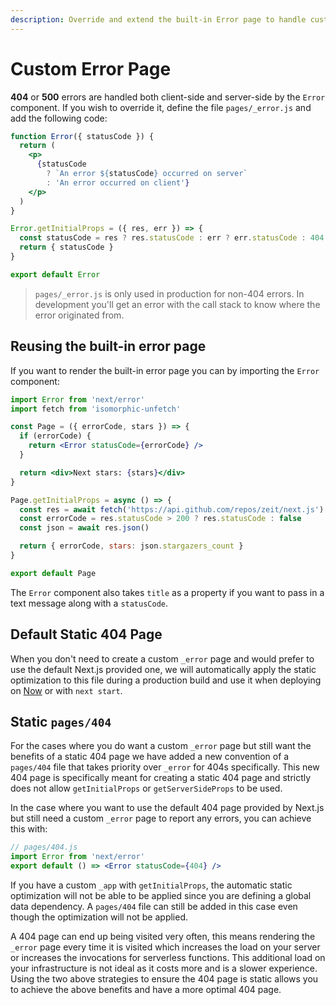 ```yaml
---
description: Override and extend the built-in Error page to handle custom errors.
---
```


# Custom Error Page

**404** or **500** errors are handled both client-side and server-side by the `Error` component. If you wish to override it, define the file `pages/_error.js` and add the following code:

```jsx
function Error({ statusCode }) {
  return (
    <p>
      {statusCode
        ? `An error ${statusCode} occurred on server`
        : 'An error occurred on client'}
    </p>
  )
}

Error.getInitialProps = ({ res, err }) => {
  const statusCode = res ? res.statusCode : err ? err.statusCode : 404
  return { statusCode }
}

export default Error
```

> `pages/_error.js` is only used in production for non-404 errors. In development you'll get an error with the call stack to know where the error originated from.

## Reusing the built-in error page

If you want to render the built-in error page you can by importing the `Error` component:

```jsx
import Error from 'next/error'
import fetch from 'isomorphic-unfetch'

const Page = ({ errorCode, stars }) => {
  if (errorCode) {
    return <Error statusCode={errorCode} />
  }

  return <div>Next stars: {stars}</div>
}

Page.getInitialProps = async () => {
  const res = await fetch('https://api.github.com/repos/zeit/next.js')
  const errorCode = res.statusCode > 200 ? res.statusCode : false
  const json = await res.json()

  return { errorCode, stars: json.stargazers_count }
}

export default Page
```

The `Error` component also takes `title` as a property if you want to pass in a text message along with a `statusCode`.

## Default Static 404 Page

When you don't need to create a custom `_error` page and would prefer to use the default Next.js provided one, we will automatically apply the static optimization to this file during a production build and use it when deploying on [Now](https://zeit.co) or with `next start`.

## Static `pages/404`

For the cases where you do want a custom `_error` page but still want the benefits of a static 404 page we have added a new convention of a `pages/404` file that takes priority over `_error` for 404s specifically. This new 404 page is specifically meant for creating a static 404 page and strictly does not allow `getInitialProps` or `getServerSideProps` to be used.

In the case where you want to use the default 404 page provided by Next.js but still need a custom `_error` page to report any errors, you can achieve this with:

```jsx
// pages/404.js
import Error from 'next/error'
export default () => <Error statusCode={404} />
```

If you have a custom `_app` with `getInitialProps`, the automatic static optimization will not be able to be applied since you are defining a global data dependency. A `pages/404` file can still be added in this case even though the optimization will not be applied.

A 404 page can end up being visited very often, this means rendering the `_error` page every time it is visited which increases the load on your server or increases the invocations for serverless functions. This additional load on your infrastructure is not ideal as it costs more and is a slower experience. Using the two above strategies to ensure the 404 page is static allows you to achieve the above benefits and have a more optimal 404 page.
